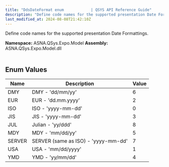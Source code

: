 ```yaml
---
title: "DdsDateFormat enum            | QSYS API Reference Guide"
description: "Define code names for the supported presentation Date Formattings. "
last_modified_at: 2024-08-08T21:42:10Z
---
```


Define code names for the supported presentation Date Formattings.

**Namespace:** ASNA.QSys.Expo.Model
**Assembly:** ASNA.QSys.Expo.Model.dll
<br>
<br>

## Enum Values

| Name | Description | Value
| --- | --- | --- 
| DMY | DMY - 'dd/mm/yy' | 6 |
| EUR | EUR - 'dd.mm.yyyy' | 2 |
| ISO | ISO - 'yyyy-mm-dd' | 0 |
| JIS | JIS - 'yyyy-mm-dd' | 3 |
| JUL | Julian - 'yy/ddd' | 8 |
| MDY | MDY - 'mm/dd/yy' | 5 |
| SERVER | SERVER (same as ISO) - 'yyyy-mm-dd' | 7 |
| USA | USA - 'mm/dd/yyyy' | 1 |
| YMD | YMD - 'yy/mm/dd' | 4 |
